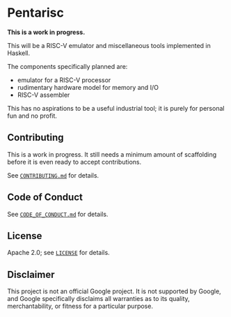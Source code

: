 # Pentarisc

**This is a work in progress.**

This will be a RISC-V emulator and miscellaneous tools implemented in Haskell.

The components specifically planned are:

*   emulator for a RISC-V processor
*   rudimentary hardware model for memory and I/O
*   RISC-V assembler

This has no aspirations to be a useful industrial tool;
it is purely for personal fun and no profit.

## Contributing

This is a work in progress.
It still needs a minimum amount of scaffolding before it is even ready to accept contributions.

See [`CONTRIBUTING.md`](docs/CONTRIBUTING.md) for details.

## Code of Conduct

See [`CODE_OF_CONDUCT.md`](docs/CODE_OF_CONDUCT.md) for details.

## License

Apache 2.0; see [`LICENSE`](LICENSE) for details.

## Disclaimer

This project is not an official Google project. It is not supported by Google,
and Google specifically disclaims all warranties as to its quality,
merchantability, or fitness for a particular purpose.
